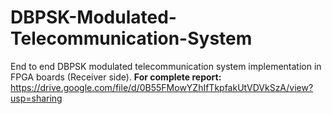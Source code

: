# DBPSK-Modulated-Telecommunication-System
End to end DBPSK modulated telecommunication system implementation in FPGA boards (Receiver side).
<b>For complete report: </b> https://drive.google.com/file/d/0B55FMowYZhIfTkpfakUtVDVkSzA/view?usp=sharing
